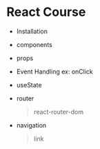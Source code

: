 # React Course

- Installation
- components
- props
- Event Handling ex: onClick
- useState
- router
  > react-router-dom

- navigation
  > link
